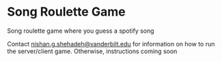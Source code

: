 # Song Roulette Game
Song roulette game where you guess a spotify song

Contact nishan.g.shehadeh@vanderbilt.edu for information on how to run the server/client game. Otherwise, instructions coming soon
